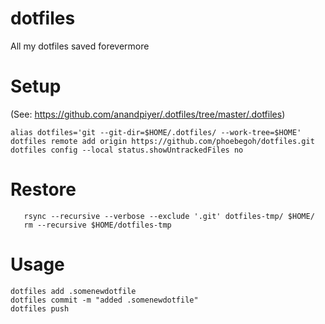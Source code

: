 # dotfiles
All my dotfiles saved forevermore

# Setup
(See: https://github.com/anandpiyer/.dotfiles/tree/master/.dotfiles)
```git init --bare $HOME/.dotfiles
alias dotfiles='git --git-dir=$HOME/.dotfiles/ --work-tree=$HOME'
dotfiles remote add origin https://github.com/phoebegoh/dotfiles.git
dotfiles config --local status.showUntrackedFiles no
```

# Restore
```git clone --separate-git-dir=$HOME/.dotfiles https://github.com/phoebegoh/dotfiles.git $HOME/dotfiles-tmp
   rsync --recursive --verbose --exclude '.git' dotfiles-tmp/ $HOME/
   rm --recursive $HOME/dotfiles-tmp
```

# Usage
```dotfiles status
dotfiles add .somenewdotfile
dotfiles commit -m "added .somenewdotfile"
dotfiles push
```
